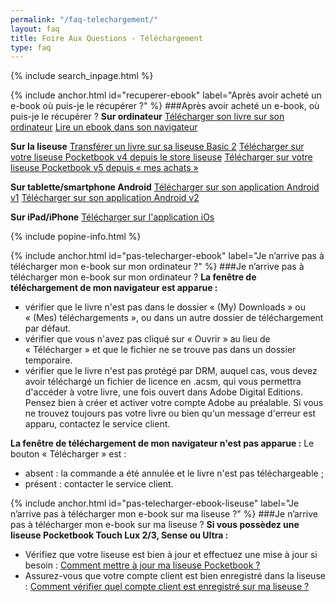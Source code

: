 ```yaml
---
permalink: "/faq-telechargement/"
layout: faq
title: Foire Aux Questions - Téléchargement
type: faq
---
```


{% include search_inpage.html %}

{% include anchor.html id="recuperer-ebook" label="Après avoir acheté un e-book où puis-je le récupérer ?" %}
###Après avoir acheté un e-book, où puis-je le récupérer ?
**Sur ordinateur**
[Télécharger son livre sur son ordinateur](/web-ordinateur/#telecharger-ordinateur)
[Lire un ebook dans son navigateur](/web-web/#lire-internet)

**Sur la liseuse**
[Transférer un livre sur sa liseuse Basic 2](/web-basic2/#tranferer-basic2)
[Télécharger sur votre liseuse Pocketbook v4 depuis le store liseuse](/web-pbv4/#telecharger-pbv4)
[Télécharger sur votre liseuse Pocketbook v5 depuis « mes achats »](/web-pbv5/#telecharger-pbv5)

**Sur tablette/smartphone Android**
[Télécharger sur son application Android v1](/androidv1-androidv1/#telecharger-android)
[Télécharger sur son application Android v2](/androidv2-androidv2/#telecharger-android)

**Sur iPad/iPhone**
[Télécharger sur l'application iOs](/web-iosv1/#telecharger-ios)

{% include popine-info.html %}

{% include anchor.html id="pas-telecharger-ebook" label="Je n’arrive pas à télécharger mon e-book sur mon ordinateur ?" %}
###Je n’arrive pas à télécharger mon e-book sur mon ordinateur ?
**La fenêtre de téléchargement de mon navigateur est apparue :**

- vérifier que le livre n'est pas dans le dossier « (My) Downloads » ou « (Mes) téléchargements », ou dans un autre dossier de téléchargement par défaut.
- vérifier que vous n'avez pas cliqué sur « Ouvrir » au lieu de « Télécharger » et que le fichier ne se trouve pas dans un dossier temporaire.
- vérifier que le livre n'est pas protégé par DRM, auquel cas, vous devez avoir téléchargé un fichier de licence en .acsm, qui vous permettra d'accéder à votre livre, une fois ouvert dans Adobe Digital Editions. Pensez bien à créer et activer votre compte Adobe au préalable.
Si vous ne trouvez toujours pas votre livre ou bien qu'un message d'erreur est apparu, contactez le service client.

**La fenêtre de téléchargement de mon navigateur n'est pas apparue :**
Le bouton « Télécharger » est :

- absent : la commande a été annulée et le livre n'est pas téléchargeable ;
- présent : contacter le service client.

{% include anchor.html id="pas-telecharger-ebook-liseuse" label="Je n’arrive pas à télécharger mon e-book sur ma liseuse ?" %}
###Je n’arrive pas à télécharger mon e-book sur ma liseuse ?
**Si vous possèdez une liseuse Pocketbook Touch Lux 2/3, Sense ou Ultra :**
* Vérifiez que votre liseuse est bien à jour et effectuez une mise à jour si besoin : [Comment mettre à jour ma liseuse Pocketbook ?](/faq-liseuse/#maj-pb)
* Assurez-vous que votre compte client est bien enregistré dans la liseuse :
[Comment vérifier quel compte client est enregistré sur ma liseuse ?](/faq-comptes/#compte-liseuse)
